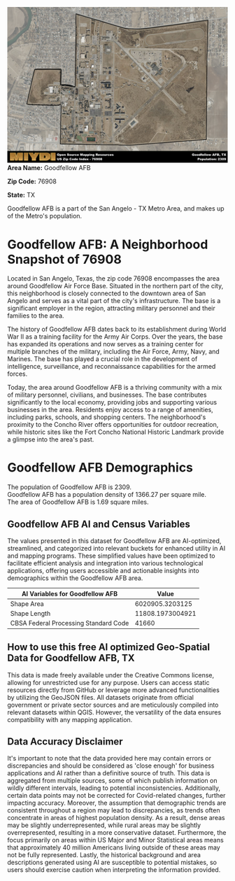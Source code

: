 ![Image Alt Text](../_images/76908.png)
**Area Name:** Goodfellow AFB

**Zip Code:** 76908

**State:** TX

Goodfellow AFB is a part of the San Angelo - TX Metro Area, and makes up  of the Metro's population.  

# Goodfellow AFB: A Neighborhood Snapshot of 76908

Located in San Angelo, Texas, the zip code 76908 encompasses the area around Goodfellow Air Force Base. Situated in the northern part of the city, this neighborhood is closely connected to the downtown area of San Angelo and serves as a vital part of the city's infrastructure. The base is a significant employer in the region, attracting military personnel and their families to the area.

The history of Goodfellow AFB dates back to its establishment during World War II as a training facility for the Army Air Corps. Over the years, the base has expanded its operations and now serves as a training center for multiple branches of the military, including the Air Force, Army, Navy, and Marines. The base has played a crucial role in the development of intelligence, surveillance, and reconnaissance capabilities for the armed forces.

Today, the area around Goodfellow AFB is a thriving community with a mix of military personnel, civilians, and businesses. The base contributes significantly to the local economy, providing jobs and supporting various businesses in the area. Residents enjoy access to a range of amenities, including parks, schools, and shopping centers. The neighborhood's proximity to the Concho River offers opportunities for outdoor recreation, while historic sites like the Fort Concho National Historic Landmark provide a glimpse into the area's past.

# Goodfellow AFB Demographics

The population of Goodfellow AFB is 2309.  
Goodfellow AFB has a population density of 1366.27 per square mile.  
The area of Goodfellow AFB is 1.69 square miles.  

## Goodfellow AFB AI and Census Variables

The values presented in this dataset for Goodfellow AFB are AI-optimized, streamlined, and categorized into relevant buckets for enhanced utility in AI and mapping programs. These simplified values have been optimized to facilitate efficient analysis and integration into various technological applications, offering users accessible and actionable insights into demographics within the Goodfellow AFB area.

| AI Variables for Goodfellow AFB | Value |
|-------------|-------|
| Shape Area | 6020905.3203125 |
| Shape Length | 11808.1973004921 |
| CBSA Federal Processing Standard Code | 41660 |

## How to use this free AI optimized Geo-Spatial Data for Goodfellow AFB, TX

This data is made freely available under the Creative Commons license, allowing for unrestricted use for any purpose. Users can access static resources directly from GitHub or leverage more advanced functionalities by utilizing the GeoJSON files. All datasets originate from official government or private sector sources and are meticulously compiled into relevant datasets within QGIS. However, the versatility of the data ensures compatibility with any mapping application.

## Data Accuracy Disclaimer
It's important to note that the data provided here may contain errors or discrepancies and should be considered as 'close enough' for business applications and AI rather than a definitive source of truth. This data is aggregated from multiple sources, some of which publish information on wildly different intervals, leading to potential inconsistencies. Additionally, certain data points may not be corrected for Covid-related changes, further impacting accuracy. Moreover, the assumption that demographic trends are consistent throughout a region may lead to discrepancies, as trends often concentrate in areas of highest population density. As a result, dense areas may be slightly underrepresented, while rural areas may be slightly overrepresented, resulting in a more conservative dataset. Furthermore, the focus primarily on areas within US Major and Minor Statistical areas means that approximately 40 million Americans living outside of these areas may not be fully represented. Lastly, the historical background and area descriptions generated using AI are susceptible to potential mistakes, so users should exercise caution when interpreting the information provided.
